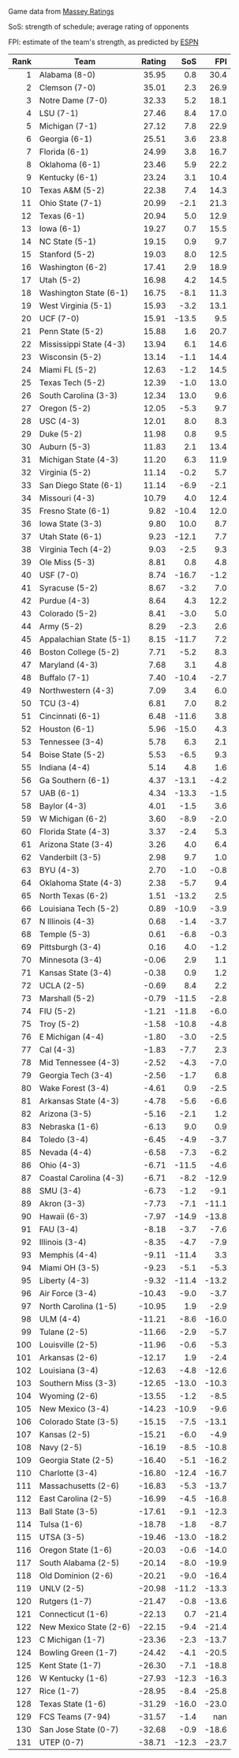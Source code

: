 Game data from [Massey Ratings](https://www.masseyratings.com/data.php)

SoS: strength of schedule; average rating of opponents

FPI: estimate of the team's strength, as predicted by
[ESPN](http://www.espn.com/college-football/statistics/teamratings)

Rank |           Team            | Rating |  SoS  |  FPI  
----:| ------------------------- | ------:| -----:| -----:
   1 | Alabama (8-0)             |  35.95 |   0.8 |  30.4
   2 | Clemson (7-0)             |  35.01 |   2.3 |  26.9
   3 | Notre Dame (7-0)          |  32.33 |   5.2 |  18.1
   4 | LSU (7-1)                 |  27.46 |   8.4 |  17.0
   5 | Michigan (7-1)            |  27.12 |   7.8 |  22.9
   6 | Georgia (6-1)             |  25.51 |   3.6 |  23.8
   7 | Florida (6-1)             |  24.99 |   3.8 |  16.7
   8 | Oklahoma (6-1)            |  23.46 |   5.9 |  22.2
   9 | Kentucky (6-1)            |  23.24 |   3.1 |  10.4
  10 | Texas A&M (5-2)           |  22.38 |   7.4 |  14.3
  11 | Ohio State (7-1)          |  20.99 |  -2.1 |  21.3
  12 | Texas (6-1)               |  20.94 |   5.0 |  12.9
  13 | Iowa (6-1)                |  19.27 |   0.7 |  15.5
  14 | NC State (5-1)            |  19.15 |   0.9 |   9.7
  15 | Stanford (5-2)            |  19.03 |   8.0 |  12.5
  16 | Washington (6-2)          |  17.41 |   2.9 |  18.9
  17 | Utah (5-2)                |  16.98 |   4.2 |  14.5
  18 | Washington State (6-1)    |  16.75 |  -8.1 |  11.3
  19 | West Virginia (5-1)       |  15.93 |  -3.2 |  13.1
  20 | UCF (7-0)                 |  15.91 | -13.5 |   9.5
  21 | Penn State (5-2)          |  15.88 |   1.6 |  20.7
  22 | Mississippi State (4-3)   |  13.94 |   6.1 |  14.6
  23 | Wisconsin (5-2)           |  13.14 |  -1.1 |  14.4
  24 | Miami FL (5-2)            |  12.63 |  -1.2 |  14.5
  25 | Texas Tech (5-2)          |  12.39 |  -1.0 |  13.0
  26 | South Carolina (3-3)      |  12.34 |  13.0 |   9.6
  27 | Oregon (5-2)              |  12.05 |  -5.3 |   9.7
  28 | USC (4-3)                 |  12.01 |   8.0 |   8.3
  29 | Duke (5-2)                |  11.98 |   0.8 |   9.5
  30 | Auburn (5-3)              |  11.83 |   2.1 |  13.4
  31 | Michigan State (4-3)      |  11.20 |   6.3 |  11.9
  32 | Virginia (5-2)            |  11.14 |  -0.2 |   5.7
  33 | San Diego State (6-1)     |  11.14 |  -6.9 |  -2.1
  34 | Missouri (4-3)            |  10.79 |   4.0 |  12.4
  35 | Fresno State (6-1)        |   9.82 | -10.4 |  12.0
  36 | Iowa State (3-3)          |   9.80 |  10.0 |   8.7
  37 | Utah State (6-1)          |   9.23 | -12.1 |   7.7
  38 | Virginia Tech (4-2)       |   9.03 |  -2.5 |   9.3
  39 | Ole Miss (5-3)            |   8.81 |   0.8 |   4.8
  40 | USF (7-0)                 |   8.74 | -16.7 |  -1.2
  41 | Syracuse (5-2)            |   8.67 |  -3.2 |   7.0
  42 | Purdue (4-3)              |   8.64 |   4.3 |  12.2
  43 | Colorado (5-2)            |   8.41 |  -3.0 |   5.0
  44 | Army (5-2)                |   8.29 |  -2.3 |   2.6
  45 | Appalachian State (5-1)   |   8.15 | -11.7 |   7.2
  46 | Boston College (5-2)      |   7.71 |  -5.2 |   8.3
  47 | Maryland (4-3)            |   7.68 |   3.1 |   4.8
  48 | Buffalo (7-1)             |   7.40 | -10.4 |  -2.7
  49 | Northwestern (4-3)        |   7.09 |   3.4 |   6.0
  50 | TCU (3-4)                 |   6.81 |   7.0 |   8.2
  51 | Cincinnati (6-1)          |   6.48 | -11.6 |   3.8
  52 | Houston (6-1)             |   5.96 | -15.0 |   4.3
  53 | Tennessee (3-4)           |   5.78 |   6.3 |   2.1
  54 | Boise State (5-2)         |   5.53 |  -6.5 |   9.3
  55 | Indiana (4-4)             |   5.14 |   4.8 |   1.6
  56 | Ga Southern (6-1)         |   4.37 | -13.1 |  -4.2
  57 | UAB (6-1)                 |   4.34 | -13.3 |  -1.5
  58 | Baylor (4-3)              |   4.01 |  -1.5 |   3.6
  59 | W Michigan (6-2)          |   3.60 |  -8.9 |  -2.0
  60 | Florida State (4-3)       |   3.37 |  -2.4 |   5.3
  61 | Arizona State (3-4)       |   3.26 |   4.0 |   6.4
  62 | Vanderbilt (3-5)          |   2.98 |   9.7 |   1.0
  63 | BYU (4-3)                 |   2.70 |  -1.0 |  -0.8
  64 | Oklahoma State (4-3)      |   2.38 |  -5.7 |   9.4
  65 | North Texas (6-2)         |   1.51 | -13.2 |   2.5
  66 | Louisiana Tech (5-2)      |   0.89 | -10.9 |  -3.9
  67 | N Illinois (4-3)          |   0.68 |  -1.4 |  -3.7
  68 | Temple (5-3)              |   0.61 |  -6.8 |  -0.3
  69 | Pittsburgh (3-4)          |   0.16 |   4.0 |  -1.2
  70 | Minnesota (3-4)           |  -0.06 |   2.9 |   1.1
  71 | Kansas State (3-4)        |  -0.38 |   0.9 |   1.2
  72 | UCLA (2-5)                |  -0.69 |   8.4 |   2.2
  73 | Marshall (5-2)            |  -0.79 | -11.5 |  -2.8
  74 | FIU (5-2)                 |  -1.21 | -11.8 |  -6.0
  75 | Troy (5-2)                |  -1.58 | -10.8 |  -4.8
  76 | E Michigan (4-4)          |  -1.80 |  -3.0 |  -2.5
  77 | Cal (4-3)                 |  -1.83 |  -7.7 |   2.3
  78 | Mid Tennessee (4-3)       |  -2.52 |  -4.3 |  -7.0
  79 | Georgia Tech (3-4)        |  -2.56 |  -1.7 |   6.8
  80 | Wake Forest (3-4)         |  -4.61 |   0.9 |  -2.5
  81 | Arkansas State (4-3)      |  -4.78 |  -5.6 |  -6.6
  82 | Arizona (3-5)             |  -5.16 |  -2.1 |   1.2
  83 | Nebraska (1-6)            |  -6.13 |   9.0 |   0.9
  84 | Toledo (3-4)              |  -6.45 |  -4.9 |  -3.7
  85 | Nevada (4-4)              |  -6.58 |  -7.3 |  -6.2
  86 | Ohio (4-3)                |  -6.71 | -11.5 |  -4.6
  87 | Coastal Carolina (4-3)    |  -6.71 |  -8.2 | -12.9
  88 | SMU (3-4)                 |  -6.73 |  -1.2 |  -9.1
  89 | Akron (3-3)               |  -7.73 |  -7.1 | -11.1
  90 | Hawaii (6-3)              |  -7.97 | -14.9 | -13.8
  91 | FAU (3-4)                 |  -8.18 |  -3.7 |  -7.6
  92 | Illinois (3-4)            |  -8.35 |  -4.7 |  -7.9
  93 | Memphis (4-4)             |  -9.11 | -11.4 |   3.3
  94 | Miami OH (3-5)            |  -9.23 |  -5.1 |  -5.3
  95 | Liberty (4-3)             |  -9.32 | -11.4 | -13.2
  96 | Air Force (3-4)           | -10.43 |  -9.0 |  -3.7
  97 | North Carolina (1-5)      | -10.95 |   1.9 |  -2.9
  98 | ULM (4-4)                 | -11.21 |  -8.6 | -16.0
  99 | Tulane (2-5)              | -11.66 |  -2.9 |  -5.7
 100 | Louisville (2-5)          | -11.96 |  -0.6 |  -5.3
 101 | Arkansas (2-6)            | -12.17 |   1.9 |  -2.4
 102 | Louisiana (3-4)           | -12.63 |  -4.8 | -12.6
 103 | Southern Miss (3-3)       | -12.65 | -13.0 | -10.3
 104 | Wyoming (2-6)             | -13.55 |  -1.2 |  -8.5
 105 | New Mexico (3-4)          | -14.23 | -10.9 |  -9.6
 106 | Colorado State (3-5)      | -15.15 |  -7.5 | -13.1
 107 | Kansas (2-5)              | -15.21 |  -6.0 |  -4.9
 108 | Navy (2-5)                | -16.19 |  -8.5 | -10.8
 109 | Georgia State (2-5)       | -16.40 |  -5.1 | -16.2
 110 | Charlotte (3-4)           | -16.80 | -12.4 | -16.7
 111 | Massachusetts (2-6)       | -16.83 |  -5.3 | -13.7
 112 | East Carolina (2-5)       | -16.99 |  -4.5 | -16.8
 113 | Ball State (3-5)          | -17.61 |  -9.1 | -12.3
 114 | Tulsa (1-6)               | -18.78 |  -1.8 |  -8.7
 115 | UTSA (3-5)                | -19.46 | -13.0 | -18.2
 116 | Oregon State (1-6)        | -20.03 |  -0.6 | -14.0
 117 | South Alabama (2-5)       | -20.14 |  -8.0 | -19.9
 118 | Old Dominion (2-6)        | -20.21 |  -9.0 | -16.4
 119 | UNLV (2-5)                | -20.98 | -11.2 | -13.3
 120 | Rutgers (1-7)             | -21.47 |  -0.8 | -13.6
 121 | Connecticut (1-6)         | -22.13 |   0.7 | -21.4
 122 | New Mexico State (2-6)    | -22.15 |  -9.4 | -21.4
 123 | C Michigan (1-7)          | -23.36 |  -2.3 | -13.7
 124 | Bowling Green (1-7)       | -24.42 |  -4.1 | -20.5
 125 | Kent State (1-7)          | -26.30 |  -7.1 | -18.8
 126 | W Kentucky (1-6)          | -27.93 | -12.3 | -16.3
 127 | Rice (1-7)                | -28.95 |  -8.4 | -25.8
 128 | Texas State (1-6)         | -31.29 | -16.0 | -23.0
 129 | FCS Teams (7-94)          | -31.57 |  -1.4 |   nan
 130 | San Jose State (0-7)      | -32.68 |  -0.9 | -18.6
 131 | UTEP (0-7)                | -38.71 | -12.3 | -23.7
